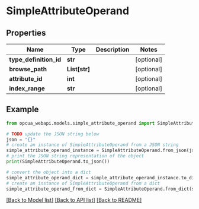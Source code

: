# SimpleAttributeOperand


## Properties

Name | Type | Description | Notes
------------ | ------------- | ------------- | -------------
**type_definition_id** | **str** |  | [optional] 
**browse_path** | **List[str]** |  | [optional] 
**attribute_id** | **int** |  | [optional] 
**index_range** | **str** |  | [optional] 

## Example

```python
from opcua_webapi.models.simple_attribute_operand import SimpleAttributeOperand

# TODO update the JSON string below
json = "{}"
# create an instance of SimpleAttributeOperand from a JSON string
simple_attribute_operand_instance = SimpleAttributeOperand.from_json(json)
# print the JSON string representation of the object
print(SimpleAttributeOperand.to_json())

# convert the object into a dict
simple_attribute_operand_dict = simple_attribute_operand_instance.to_dict()
# create an instance of SimpleAttributeOperand from a dict
simple_attribute_operand_from_dict = SimpleAttributeOperand.from_dict(simple_attribute_operand_dict)
```
[[Back to Model list]](../README.md#documentation-for-models) [[Back to API list]](../README.md#documentation-for-api-endpoints) [[Back to README]](../README.md)


